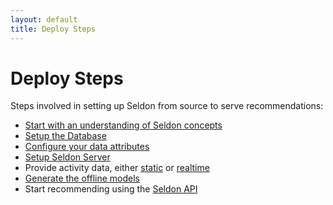 ```yaml
---
layout: default
title: Deploy Steps
---
```


# Deploy Steps

Steps involved in setting up Seldon from source to serve recommendations:

* [Start with an understanding of Seldon concepts](/concepts.html)
* [Setup the Database](/db-build-and-deploy.html)
* [Configure your data attributes](/deploying-your-data.html)
* [Setup Seldon Server](/seldon-server-build-and-deploy.html)
* Provide activity data, either [static](/static-activity-data.html) or [realtime](/realtime-activity-data.html) 
* [Generate the offline models](/offline-models.html)
* Start recommending using the [Seldon API](api.html)

